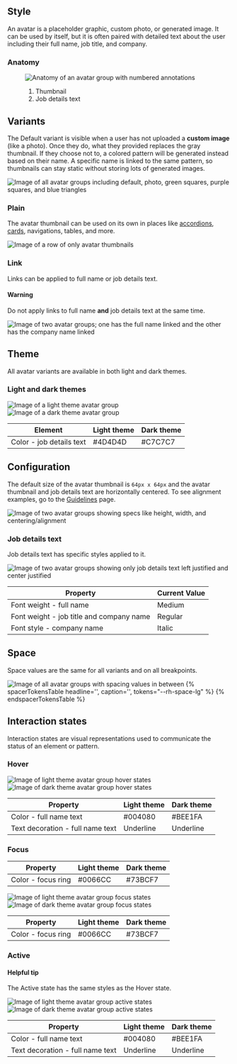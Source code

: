 ## Style

An avatar is a placeholder graphic, custom photo, or generated image. It can 
be used by itself, but it is often paired with detailed text about the user 
including their full name, job title, and company.

### Anatomy

<figure>
  <uxdot-example width-adjustment="239px">
    <img src="../avatar-anatomy.png" alt="Anatomy of an avatar group with numbered annotations">
  </uxdot-example>
  <figcaption>
    <ol>
      <li>Thumbnail</li>
      <li>Job details text</li>
    </ol>
  </figcaption>
 </figure>

## Variants

The Default variant is visible when a user has not uploaded a **custom image** 
(like a photo). Once they do, what they provided replaces the gray thumbnail. 
If they choose not to, a colored pattern will be generated instead based on 
their name. A specific name is linked to the same pattern, so thumbnails can 
stay static without storing lots of generated images.

<uxdot-example width-adjustment="651px">
  <img src="../avatar-variations.png" alt="Image of all avatar groups including default, photo, green squares, purple squares, and blue triangles">
</uxdot-example>

### Plain

The avatar thumbnail can be used on its own in places like 
[accordions](https://ux.redhat.com/elements/accordion/), 
[cards](https://ux.redhat.com/elements/card/), navigations, tables, and more.

<uxdot-example width-adjustment="576px">
  <img src="../avatar-plain.png" alt="Image of a row of only avatar thumbnails">
</uxdot-example>

### Link

Links can be applied to full name or job details text.

<rh-alert state="warning">
  <h4 slot="header">Warning</h4>
  <p>Do not apply links to full name <strong>and</strong> job details text at the same time.</p>
</rh-alert>

<uxdot-example width-adjustment="706px">
  <img src="../avatar-links.png" alt="Image of two avatar groups; one has the full name linked and the other has the company name linked">
</uxdot-example>

## Theme

All avatar variants are available in both light and dark themes.

### Light and dark themes

<uxdot-example width-adjustment="239px">
  <img src="../avatar-theme-light.png" alt="Image of a light theme avatar group">
</uxdot-example>

<uxdot-example color-palette="darkest" width-adjustment="239px">
  <img src="../avatar-theme-dark.png" alt="Image of a dark theme avatar group">
</uxdot-example>

<rh-table>
  <table>
    <thead>
      <tr>
        <th scope="col" data-label="Element">Element</th>
        <th scope="col" data-label="Light theme">Light theme</th>
        <th scope="col" data-label="Dark theme">Dark theme</th>
      </tr>
    </thead>
    <tbody>
      <tr>
        <td data-label="Element">Color - job details text</td>
        <td data-label="Light theme">#4D4D4D</td>
        <td data-label="Dark theme">#C7C7C7</td>
      </tr>
    </tbody>
  </table>
</rh-table>

## Configuration

The default size of the avatar thumbnail is `64px x 64px` and the avatar 
thumbnail and job details text are horizontally centered. To see alignment 
examples, go to the 
[Guidelines](https://ux.redhat.com/elements/avatar/guidelines/) page.

<uxdot-example width-adjustment="463px">
  <img src="../avatar-configuration.png" alt="Image of two avatar groups showing specs like height, width, and centering/alignment">
</uxdot-example>

### Job details text

Job details text has specific styles applied to it.

<uxdot-example width-adjustment="546px">
  <img src="../avatar-job-details-text.png" alt="Image of two avatar groups showing only job details text left justified and center justified">
</uxdot-example>

<rh-table>
  <table>
    <thead>
      <tr>
        <th scope="col" data-label="Property">Property</th>
        <th scope="col" data-label="Current Value">Current Value</th>
      </tr>
    </thead>
    <tbody>
      <tr>
        <td data-label="Property">Font weight - full name</td>
        <td data-label="Current Value">Medium</td>
      </tr>
      <tr>
        <td data-label="Property">Font weight - job title and company name</td>
        <td data-label="Current Value">Regular</td>
      </tr>
      <tr>
        <td data-label="Property">Font style - company name</td>
        <td data-label="Current Value">Italic</td>
      </tr>
    </tbody>
  </table>
</rh-table>

## Space
 
Space values are the same for all variants and on all breakpoints.

<uxdot-example width-adjustment="570px">
  <img src="../avatar-space.png" alt="Image of all avatar groups with spacing values in between">
</uxdot-example>

<rh-table>
  {% spacerTokensTable 
      headline='',
      caption='',
      tokens="--rh-space-lg" %}
  {% endspacerTokensTable %}
</rh-table>

## Interaction states

Interaction states are visual representations used to communicate the status of an element or pattern.

### Hover

<uxdot-example width-adjustment="293px">
  <img src="../avatar-interaction-state-hover-theme-light.png" alt="Image of light theme avatar group hover states">
</uxdot-example>

<uxdot-example color-palette="darkest" width-adjustment="293px">
  <img src="../avatar-interaction-state-hover-theme-dark.png" alt="Image of dark theme avatar group hover states">
</uxdot-example>

<rh-table>
  <table>
    <thead>
      <tr>
        <th scope="col" data-label="Property">Property</th>
        <th scope="col" data-label="Light theme">Light theme</th>
        <th scope="col" data-label="Dark theme">Dark theme</th>
      </tr>
    </thead>
    <tbody>
      <tr>
        <td data-label="Property">Color - full name text</td>
        <td data-label="Light theme">#004080</td>
        <td data-label="Dark theme">#BEE1FA</td>
      </tr>
      <tr>
        <td data-label="Property">Text decoration - full name text</td>
        <td data-label="Light theme">Underline</td>
        <td data-label="Dark theme">Underline</td>
      </tr>
    </tbody>
  </table>
</rh-table>

### Focus

<rh-table>
  <table>
    <thead>
      <tr>
        <th scope="col" data-label="Property">Property</th>
        <th scope="col" data-label="Light theme">Light theme</th>
        <th scope="col" data-label="Dark theme">Dark theme</th>
      </tr>
    </thead>
    <tbody>
      <tr>
        <td data-label="Property">Color - focus ring</td>
        <td data-label="Light theme">#0066CC</td>
        <td data-label="Dark theme">#73BCF7</td>
      </tr>
    </tbody>
  </table>
</rh-table>


<uxdot-example width-adjustment="293px">
  <img src="../avatar-interaction-state-focus-theme-light.png" alt="Image of light theme avatar group focus states">
</uxdot-example>

<uxdot-example color-palette="darkest" width-adjustment="293px">
  <img src="../avatar-interaction-state-focus-theme-dark.png" alt="Image of dark theme avatar group focus states">
</uxdot-example>

<rh-table>
  <table>
    <thead>
      <tr>
        <th scope="col" data-label="Property">Property</th>
        <th scope="col" data-label="Light theme">Light theme</th>
        <th scope="col" data-label="Dark theme">Dark theme</th>
      </tr>
    </thead>
    <tbody>
      <tr>
        <td data-label="Property">Color - focus ring</td>
        <td data-label="Light theme">#0066CC</td>
        <td data-label="Dark theme">#73BCF7</td>
      </tr>
    </tbody>
  </table>
</rh-table>


### Active

<rh-alert state="info">
  <h4 slot="header">Helpful tip</h4>
  <p>The Active state has the same styles as the Hover state.</p>
</rh-alert>

<uxdot-example width-adjustment="293px">
  <img src="../avatar-interaction-state-active-theme-light.png" alt="Image of light theme avatar group active states">
</uxdot-example>

<uxdot-example color-palette="darkest" width-adjustment="293px">
  <img src="../avatar-interaction-state-active-theme-dark.png" alt="Image of dark theme avatar group active states">
</uxdot-example>

<rh-table>
  <table>
    <thead>
      <tr>
        <th scope="col" data-label="Property">Property</th>
        <th scope="col" data-label="Light theme">Light theme</th>
        <th scope="col" data-label="Dark theme">Dark theme</th>
      </tr>
    </thead>
    <tbody>
      <tr>
        <td data-label="Property">Color - full name text</td>
        <td data-label="Light theme">#004080</td>
        <td data-label="Dark theme">#BEE1FA</td>
      </tr>
      <tr>
        <td data-label="Property">Text decoration - full name text</td>
        <td data-label="Light theme">Underline</td>
        <td data-label="Dark theme">Underline</td>
      </tr>
    </tbody>
  </table>
</rh-table>


